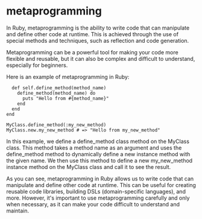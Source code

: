 # metaprogramming

In Ruby, metaprogramming is the ability to write code that can manipulate and define other code at runtime. This is achieved through the use of special methods and techniques, such as reflection and code generation.

Metaprogramming can be a powerful tool for making your code more flexible and reusable, but it can also be complex and difficult to understand, especially for beginners.

Here is an example of metaprogramming in Ruby:

``` class MyClass
  def self.define_method(method_name)
    define_method(method_name) do
      puts "Hello from #{method_name}"
    end
  end
end

MyClass.define_method(:my_new_method)
MyClass.new.my_new_method # => "Hello from my_new_method" 

```


In this example, we define a define_method class method on the MyClass class. This method takes a method name as an argument and uses the define_method method to dynamically define a new instance method with the given name. We then use this method to define a new my_new_method instance method on the MyClass class and call it to see the result.

As you can see, metaprogramming in Ruby allows us to write code that can manipulate and define other code at runtime. This can be useful for creating reusable code libraries, building DSLs (domain-specific languages), and more. However, it's important to use metaprogramming carefully and only when necessary, as it can make your code difficult to understand and maintain.

